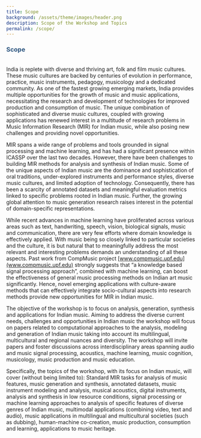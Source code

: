 ```yaml
---
title: Scope
background: /assets/theme/images/header.png
description: Scope of the Workshop and Topics
permalink: /scope/
---
```



### **<span style="color:#2B547E">Scope</span>**
\
India is replete with diverse and thriving art, folk and film music cultures. These music cultures are backed by centuries of evolution in performance, practice, music instruments, pedagogy, musicology and a dedicated community. As one of the fastest growing emerging markets, India provides multiple opportunities for the growth of music and music applications, necessitating the research and development of technologies for improved production and consumption of music. The unique combination of sophisticated and diverse music cultures, coupled with growing applications has renewed interest in a multitude of research problems in Music Information Research (MIR) for Indian music, while also posing new challenges and providing novel opportunities. 

MIR spans a wide range of problems and tools grounded in signal processing and machine learning, and has had a significant presence within ICASSP over the last two decades. However, there have been challenges to building MIR methods for analysis and synthesis of Indian music. Some of the unique aspects of Indian music are the dominance and sophistication of oral traditions, under-explored instruments and performance styles, diverse music cultures, and  limited adoption of technology. Consequently, there has been a scarcity of annotated datasets and meaningful evaluation metrics linked to specific problems rooted in Indian music. Further, the growing global attention to music generation research raises interest in the potential of domain-specific representations.

While recent advances in machine learning have proliferated across various areas such as text, handwriting, speech, vision, biological signals, music and communication, there are very few efforts where domain knowledge is effectively applied. With music being so closely linked to particular societies and the culture, it is but natural that to meaningfully address the most relevant and interesting problems demands an understanding of all these aspects. Past work from CompMusic project [www.compmusic.upf.edu](www.compmusic.upf.edu) strongly suggests that “a knowledge based signal processing approach”, combined with machine learning, can boost the effectiveness of general music processing methods on Indian art music significantly. Hence, novel emerging applications with culture-aware methods that can effectively integrate socio-cultural aspects into research methods provide new opportunities for MIR in Indian music. 

The objective of the workshop is to focus on analysis, generation, synthesis and applications for Indian music. Aiming to address the diverse current needs, challenges and opportunities in Indian music the workshop will focus on papers related to computational approaches to the analysis, modeling and generation of Indian music taking into account its multilingual, multicultural and regional nuances and diversity. The workshop will invite papers and foster discussions across interdisciplinary areas spanning audio and music signal processing, acoustics, machine learning, music cognition, musicology, music production and music education. 

Specifically, the topics of the workshop, with its focus on Indian music, will cover (without being limited to): Standard MIR tasks for analysis of music features, music generation and synthesis, annotated datasets, music instrument modeling and analysis, musical acoustics, digital instruments, analysis and synthesis in low resource conditions, signal processing or machine learning approaches to analysis of specific features of diverse genres of Indian music, multimodal applications (combining video, text and audio), music applications in multilingual and multicultural societies (such as dubbing), human-machine co-creation, music production, consumption and learning, applications to music heritage.  
